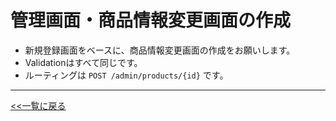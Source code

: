 # 管理画面・商品情報変更画面の作成

- 新規登録画面をベースに、商品情報変更画面の作成をお願いします。
- Validationはすべて同じです。
- ルーティングは `POST /admin/products/{id}` です。

---

[<<一覧に戻る](../../ISSUES.md)
